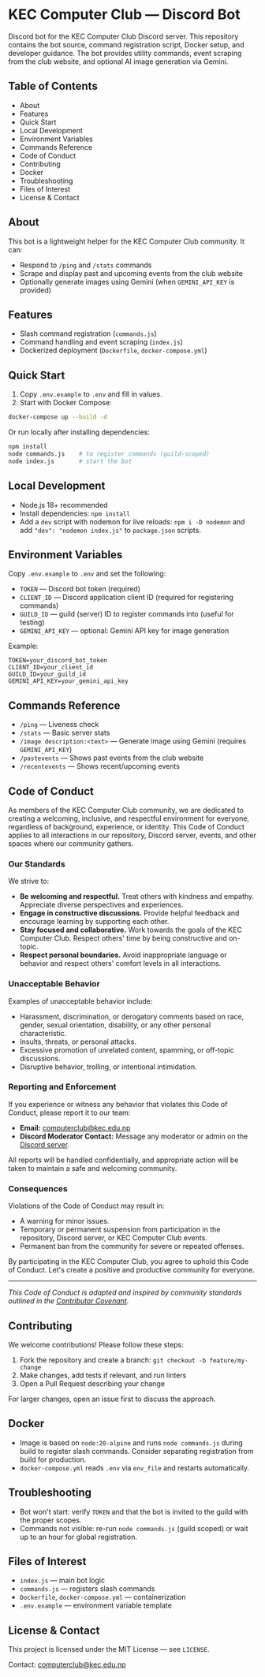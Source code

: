 # KEC Computer Club — Discord Bot

Discord bot for the KEC Computer Club Discord server. This repository contains the bot source, command registration script, Docker setup, and developer guidance. The bot provides utility commands, event scraping from the club website, and optional AI image generation via Gemini.

## Table of Contents

- About
- Features
- Quick Start
- Local Development
- Environment Variables
- Commands Reference
- Code of Conduct
- Contributing
- Docker
- Troubleshooting
- Files of Interest
- License & Contact

## About

This bot is a lightweight helper for the KEC Computer Club community. It can:

- Respond to `/ping` and `/stats` commands
- Scrape and display past and upcoming events from the club website
- Optionally generate images using Gemini (when `GEMINI_API_KEY` is provided)

## Features

- Slash command registration (`commands.js`)
- Command handling and event scraping (`index.js`)
- Dockerized deployment (`Dockerfile`, `docker-compose.yml`)

## Quick Start

1. Copy `.env.example` to `.env` and fill in values.
2. Start with Docker Compose:

```bash
docker-compose up --build -d
```

Or run locally after installing dependencies:

```bash
npm install
node commands.js    # to register commands (guild-scoped)
node index.js       # start the bot
```

## Local Development

- Node.js 18+ recommended
- Install dependencies: `npm install`
- Add a `dev` script with nodemon for live reloads: `npm i -D nodemon` and add `"dev": "nodemon index.js"` to `package.json` scripts.

## Environment Variables

Copy `.env.example` to `.env` and set the following:

- `TOKEN` — Discord bot token (required)
- `CLIENT_ID` — Discord application client ID (required for registering commands)
- `GUILD_ID` — guild (server) ID to register commands into (useful for testing)
- `GEMINI_API_KEY` — optional: Gemini API key for image generation

Example:

```
TOKEN=your_discord_bot_token
CLIENT_ID=your_client_id
GUILD_ID=your_guild_id
GEMINI_API_KEY=your_gemini_api_key
```

## Commands Reference

- `/ping` — Liveness check
- `/stats` — Basic server stats
- `/image description:<text>` — Generate image using Gemini (requires `GEMINI_API_KEY`)
- `/pastevents` — Shows past events from the club website
- `/recentevents` — Shows recent/upcoming events

## Code of Conduct

As members of the KEC Computer Club community, we are dedicated to creating a welcoming, inclusive, and respectful environment for everyone, regardless of background, experience, or identity. This Code of Conduct applies to all interactions in our repository, Discord server, events, and other spaces where our community gathers.

### Our Standards

We strive to:

- **Be welcoming and respectful.** Treat others with kindness and empathy. Appreciate diverse perspectives and experiences.
- **Engage in constructive discussions.** Provide helpful feedback and encourage learning by supporting each other.
- **Stay focused and collaborative.** Work towards the goals of the KEC Computer Club. Respect others' time by being constructive and on-topic.
- **Respect personal boundaries.** Avoid inappropriate language or behavior and respect others' comfort levels in all interactions.

### Unacceptable Behavior

Examples of unacceptable behavior include:

- Harassment, discrimination, or derogatory comments based on race, gender, sexual orientation, disability, or any other personal characteristic.
- Insults, threats, or personal attacks.
- Excessive promotion of unrelated content, spamming, or off-topic discussions.
- Disruptive behavior, trolling, or intentional intimidation.

### Reporting and Enforcement

If you experience or witness any behavior that violates this Code of Conduct, please report it to our team:

- **Email:** [computerclub@kec.edu.np](mailto:computerclub@kec.edu.np)
- **Discord Moderator Contact:** Message any moderator or admin on the [Discord server](https://discord.gg/neMkXj7GC3).

All reports will be handled confidentially, and appropriate action will be taken to maintain a safe and welcoming community.

### Consequences

Violations of the Code of Conduct may result in:

- A warning for minor issues.
- Temporary or permanent suspension from participation in the repository, Discord server, or KEC Computer Club events.
- Permanent ban from the community for severe or repeated offenses.

By participating in the KEC Computer Club, you agree to uphold this Code of Conduct. Let's create a positive and productive community for everyone.

---

_This Code of Conduct is adapted and inspired by community standards outlined in the [Contributor Covenant](https://www.contributor-covenant.org/)._

## Contributing

We welcome contributions! Please follow these steps:

1. Fork the repository and create a branch: `git checkout -b feature/my-change`
2. Make changes, add tests if relevant, and run linters
3. Open a Pull Request describing your change

For larger changes, open an issue first to discuss the approach.

## Docker

- Image is based on `node:20-alpine` and runs `node commands.js` during build to register slash commands. Consider separating registration from build for production.
- `docker-compose.yml` reads `.env` via `env_file` and restarts automatically.

## Troubleshooting

- Bot won't start: verify `TOKEN` and that the bot is invited to the guild with the proper scopes.
- Commands not visible: re-run `node commands.js` (guild scoped) or wait up to an hour for global registration.

## Files of Interest

- `index.js` — main bot logic
- `commands.js` — registers slash commands
- `Dockerfile`, `docker-compose.yml` — containerization
- `.env.example` — environment variable template

## License & Contact

This project is licensed under the MIT License — see `LICENSE`.

Contact: computerclub@kec.edu.np
